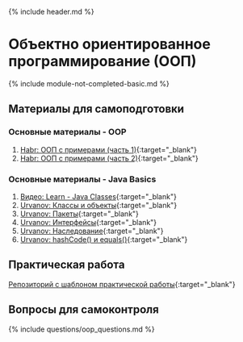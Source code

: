 {% include header.md %}

Объектно ориентированное программирование (ООП)
===
{% include module-not-completed-basic.md %}

Материалы для самоподготовки
---------------------

### Основные материалы - OOP
1. [Habr: ООП с примерами (часть 1)](https://habr.com/ru/post/87119){:target="_blank"}
1. [Habr: ООП с примерами (часть 2)](https://habr.com/ru/post/87205){:target="_blank"}

### Основные материалы - Java Basics
1. [Видео: Learn - Java Classes](https://learn.by/courses/course-v1:EPAM+JC+ext1/about){:target="_blank"}
1. [Urvanov: Классы и объекты](https://urvanov.ru/2016/03/29/%d0%ba%d0%bb%d0%b0%d1%81%d1%81%d1%8b-%d0%b8-%d0%be%d0%b1%d1%8a%d0%b5%d0%ba%d1%82%d1%8b-%d0%b2-java-8){:target="_blank"}
1. [Urvanov: Пакеты](https://urvanov.ru/2016/03/23/%d0%bf%d0%b0%d0%ba%d0%b5%d1%82%d1%8b-%d0%b2-java-8){:target="_blank"}
1. [Urvanov: Интерфейсы](https://urvanov.ru/2016/04/06/java-8-%d0%b8%d0%bd%d1%82%d0%b5%d1%80%d1%84%d0%b5%d0%b9%d1%81%d1%8b){:target="_blank"}
1. [Urvanov: Наследование](https://urvanov.ru/2016/04/08/java-8-%d0%bd%d0%b0%d1%81%d0%bb%d0%b5%d0%b4%d0%be%d0%b2%d0%b0%d0%bd%d0%b8%d0%b5){:target="_blank"}
1. [Urvanov: hashCode() и equals()](https://urvanov.ru/2017/07/29/java-hashcode-%d0%b8-equals){:target="_blank"}


Практическая работа
---------------------
[Репозиторий с шаблоном практической работы](https://github.com/java-online-course/java-oop-template){:target="_blank"}

Вопросы для самоконтроля
---------------------
{% include questions/oop_questions.md %}
